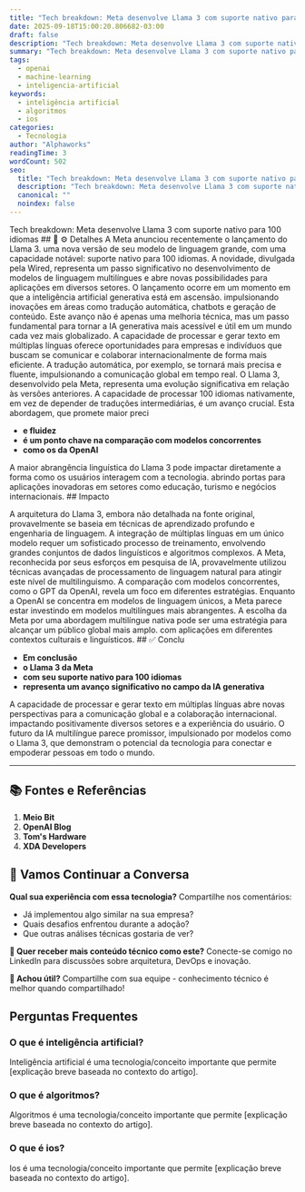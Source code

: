 ```yaml
---
title: "Tech breakdown: Meta desenvolve Llama 3 com suporte nativo para 100 idiomas"
date: 2025-09-18T15:00:20.806682-03:00
draft: false
description: "Tech breakdown: Meta desenvolve Llama 3 com suporte nativo para 100 idiomas  📝 ⚙️ Detalhes A Meta anunciou recentemente o lançamento do Llama 3. uma nova ver..."
summary: "Tech breakdown: Meta desenvolve Llama 3 com suporte nativo para 100 idiomas  📝 ⚙️ Detalhes A Meta anunciou recentemente o lançamento do Llama 3. uma nova ver..."
tags:
  - openai
  - machine-learning
  - inteligencia-artificial
keywords:
  - inteligência artificial
  - algoritmos
  - ios
categories:
  - Tecnologia
author: "Alphaworks"
readingTime: 3
wordCount: 502
seo:
  title: "Tech breakdown: Meta desenvolve Llama 3 com suporte nativo para 100 idiomas"
  description: "Tech breakdown: Meta desenvolve Llama 3 com suporte nativo para 100 idiomas  📝 ⚙️ Detalhes A Meta anunciou recentemente o lançamento do Llama 3. uma nova ver..."
  canonical: ""
  noindex: false
---
```


Tech breakdown: Meta desenvolve Llama 3 com suporte nativo para 100 idiomas ## 📝 ⚙️ Detalhes A Meta anunciou recentemente o lançamento do Llama 3. uma nova versão de seu modelo de linguagem grande, com uma capacidade notável: suporte nativo para 100 idiomas. A novidade, divulgada pela Wired, representa um passo significativo no desenvolvimento de modelos de linguagem multilíngues e abre novas possibilidades para aplicações em diversos setores. O lançamento ocorre em um momento em que a inteligência artificial generativa está em ascensão. impulsionando inovações em áreas como tradução automática, chatbots e geração de conteúdo. Este avanço não é apenas uma melhoria técnica, mas um passo fundamental para tornar a IA generativa mais acessível e útil em um mundo cada vez mais globalizado. A capacidade de processar e gerar texto em múltiplas línguas oferece oportunidades para empresas e indivíduos que buscam se comunicar e colaborar internacionalmente de forma mais eficiente. A tradução automática, por exemplo, se tornará mais precisa e fluente, impulsionando a comunicação global em tempo real. O Llama 3, desenvolvido pela Meta, representa uma evolução significativa em relação às versões anteriores. A capacidade de processar 100 idiomas nativamente, em vez de depender de traduções intermediárias, é um avanço crucial. Esta abordagem, que promete maior preci

- **e fluidez**
- **é um ponto chave na comparação com modelos concorrentes**
- **como os da OpenAI**

 A maior abrangência linguística do Llama 3 pode impactar diretamente a forma como os usuários interagem com a tecnologia. abrindo portas para aplicações inovadoras em setores como educação, turismo e negócios internacionais. ## Impacto

A arquitetura do Llama 3, embora não detalhada na fonte original, provavelmente se baseia em técnicas de aprendizado profundo e engenharia de linguagem. A integração de múltiplas línguas em um único modelo requer um sofisticado processo de treinamento, envolvendo grandes conjuntos de dados linguísticos e algoritmos complexos. A Meta, reconhecida por seus esforços em pesquisa de IA, provavelmente utilizou técnicas avançadas de processamento de linguagem natural para atingir este nível de multilinguismo. A comparação com modelos concorrentes, como o GPT da OpenAI, revela um foco em diferentes estratégias. Enquanto a OpenAI se concentra em modelos de linguagem únicos, a Meta parece estar investindo em modelos multilíngues mais abrangentes. A escolha da Meta por uma abordagem multilíngue nativa pode ser uma estratégia para alcançar um público global mais amplo. com aplicações em diferentes contextos culturais e linguísticos. ## ✅ Conclu

- **Em conclusão**
- **o Llama 3 da Meta**
- **com seu suporte nativo para 100 idiomas**
- **representa um avanço significativo no campo da IA generativa**

 A capacidade de processar e gerar texto em múltiplas línguas abre novas perspectivas para a comunicação global e a colaboração internacional. impactando positivamente diversos setores e a experiência do usuário. O futuro da IA multilíngue parece promissor, impulsionado por modelos como o Llama 3, que demonstram o potencial da tecnologia para conectar e empoderar pessoas em todo o mundo.

---

## 📚 Fontes e Referências

1. **Meio Bit**
2. **OpenAI Blog**
3. **Tom's Hardware**
4. **XDA Developers**

## 💬 Vamos Continuar a Conversa

**Qual sua experiência com essa tecnologia?** Compartilhe nos comentários:
- Já implementou algo similar na sua empresa?
- Quais desafios enfrentou durante a adoção?
- Que outras análises técnicas gostaria de ver?

**📧 Quer receber mais conteúdo técnico como este?** 
Conecte-se comigo no LinkedIn para discussões sobre arquitetura, DevOps e inovação.

**🔄 Achou útil?** Compartilhe com sua equipe - conhecimento técnico é melhor quando compartilhado!


## Perguntas Frequentes

### O que é inteligência artificial?

Inteligência artificial é uma tecnologia/conceito importante que permite [explicação breve baseada no contexto do artigo].

### O que é algoritmos?

Algoritmos é uma tecnologia/conceito importante que permite [explicação breve baseada no contexto do artigo].

### O que é ios?

Ios é uma tecnologia/conceito importante que permite [explicação breve baseada no contexto do artigo].

